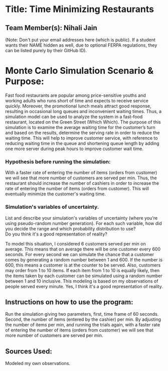 
# Title: Time Minimizing Restaurants

## Team Member(s): Nihali Jain
(Note: Don't put your email addresses here (which is public).  If a student wants their NAME hidden as well, due to optional FERPA regulations, they can be listed purely by their GitHub ID).

# Monte Carlo Simulation Scenario & Purpose:

Fast food restaurants are popular among price-sensitive youths and working adults who runs short of time and expects to receive service quickly. Moreover, the promotional lunch meals attract good response, resulting in occasional long queues and inconvenient waiting times. Thus, a simulation model can be used to analyze the system in a fast-food restaurant, located on the Green Street (Which Which).
The purpose of this simulation is to examine the average waiting time for the customer’s turn and based on the results, determine the serving rate in order to reduce the waiting time. This will help to improve customer service, with reference to reducing waiting time in the queue and shortening queue length by adding one more server during peak hours to improve customer wait time.

### Hypothesis before running the simulation:

With a faster rate of entering the number of items (orders from customer) we will see that more number of customers are served per min. Thus, the restaurant should increase the number of cashiers in order to increase the rate of entering the number of items (orders from customer). This will eventually minimize the customer's waiting time.

### Simulation's variables of uncertainty. 
List and describe your simulation's variables of uncertainty (where you're using pseudo-random number generation). 
For each such variable, how did you decide the range and which probability distribution to use?  
Do you think it's a good representation of reality?

To model this situation, I considered 6 customers served per min on average. This means that on average there will be one customer every 600 seconds. For every second we can simulate the chance that a customer comes by generating a random number between 1 and 600. If the number is 600, this means a customer is at the counter to be served. Also, customers may order from 1 to 10 items. If each item from 1 to 10 is equally likely, then the items taken by each customer can be simulated using a random number between 1 and 10 inclusive. This modeling is based on my observations of people served every minute. Yes, I think it's a good representation of reality.
## Instructions on how to use the program:

Run the simulation giving two parameters, first, time frame of 60 seconds. Second, the number of items (entered by the cashier) per min. By adjusting the number of items per min, and running the trials again, with a faster rate of entering the number of items (orders from customer) we will see that more number of customers are served per min.
## Sources Used:
Modeled my own observations.
